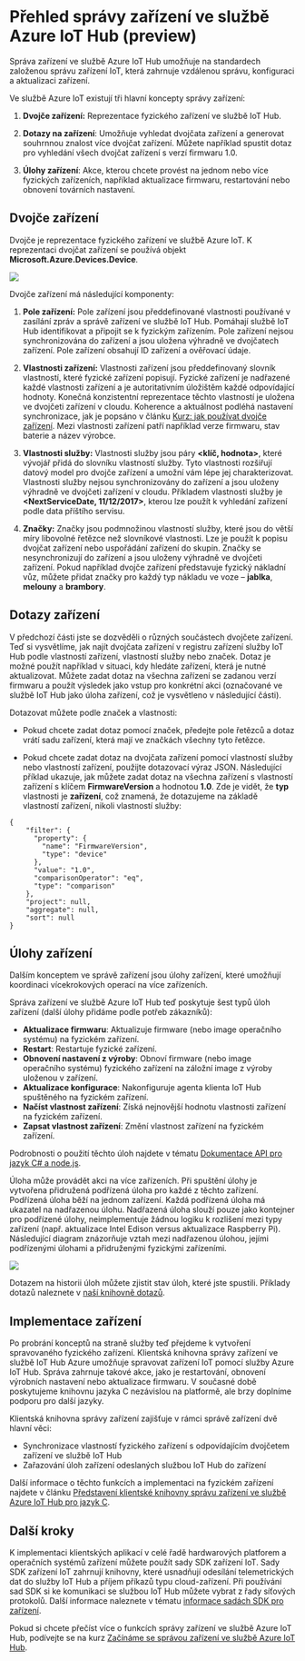 <properties
 pageTitle="Přehled správy zařízení | Microsoft Azure"
 description="Přehled správy zařízení ve službě Azure IoT Hub: dvojčata zařízení, dotazy na zařízení, úlohy zařízení"
 services="iot-hub"
 documentationCenter=""
 authors="juanjperez"
 manager="timlt"
 editor=""/>

<tags
 ms.service="iot-hub"
 ms.devlang="na"
 ms.topic="get-started-article"
 ms.tgt_pltfrm="na"
 ms.workload="na"
 ms.date="04/29/2016"
 ms.author="juanpere"/>

# Přehled správy zařízení ve službě Azure IoT Hub (preview)

Správa zařízení ve službě Azure IoT Hub umožňuje na standardech založenou správu zařízení IoT, která zahrnuje vzdálenou správu, konfiguraci a aktualizaci zařízení.

Ve službě Azure IoT existují tři hlavní koncepty správy zařízení:

1.  **Dvojče zařízení:** Reprezentace fyzického zařízení ve službě IoT Hub.

2.  **Dotazy na zařízení**: Umožňuje vyhledat dvojčata zařízení a generovat souhrnnou znalost více dvojčat zařízení. Můžete například spustit dotaz pro vyhledání všech dvojčat zařízení s verzí firmwaru 1.0.

3.  **Úlohy zařízení**: Akce, kterou chcete provést na jednom nebo více fyzických zařízeních, například aktualizace firmwaru, restartování nebo obnovení továrních nastavení.

## Dvojče zařízení

Dvojče je reprezentace fyzického zařízení ve službě Azure IoT. K reprezentaci dvojčat zařízení se používá objekt **Microsoft.Azure.Devices.Device**.

![][img-twin]

Dvojče zařízení má následující komponenty:

1.  **Pole zařízení:** Pole zařízení jsou předdefinované vlastnosti používané v zasílání zpráv a správě zařízení ve službě IoT Hub. Pomáhají službě IoT Hub identifikovat a připojit se k fyzickým zařízením. Pole zařízení nejsou synchronizována do zařízení a jsou uložena výhradně ve dvojčatech zařízení. Pole zařízení obsahují ID zařízení a ověřovací údaje.

2.  **Vlastnosti zařízení:** Vlastnosti zařízení jsou předdefinovaný slovník vlastností, které fyzické zařízení popisují. Fyzické zařízení je nadřazené každé vlastnosti zařízení a je autoritativním úložištěm každé odpovídající hodnoty. Konečná konzistentní reprezentace těchto vlastností je uložena ve dvojčeti zařízení v cloudu. Koherence a aktuálnost podléhá nastavení synchronizace, jak je popsáno v článku [Kurz: jak používat dvojče zařízení][lnk-tutorial-twin]. Mezi vlastnosti zařízení patří například verze firmwaru, stav baterie a název výrobce.

3.  **Vlastnosti služby:** Vlastnosti služby jsou páry **&lt;klíč, hodnota&gt;**, které vývojář přidá do slovníku vlastností služby. Tyto vlastnosti rozšiřují datový model pro dvojče zařízení a umožní vám lépe jej charakterizovat. Vlastnosti služby nejsou synchronizovány do zařízení a jsou uloženy výhradně ve dvojčeti zařízení v cloudu. Příkladem vlastnosti služby je **&lt;NextServiceDate, 11/12/2017&gt;**, kterou lze použít k vyhledání zařízení podle data příštího servisu.

4.  **Značky:** Značky jsou podmnožinou vlastností služby, které jsou do větší míry libovolné řetězce než slovníkové vlastnosti. Lze je použít k popisu dvojčat zařízení nebo uspořádání zařízení do skupin. Značky se nesynchronizují do zařízení a jsou uloženy výhradně ve dvojčeti zařízení. Pokud například dvojče zařízení představuje fyzický nákladní vůz, můžete přidat značky pro každý typ nákladu ve voze – **jablka**, **melouny** a **brambory**.

## Dotazy zařízení

V předchozí části jste se dozvěděli o různých součástech dvojčete zařízení. Teď si vysvětlíme, jak najít dvojčata zařízení v registru zařízení služby IoT Hub podle vlastností zařízení, vlastností služby nebo značek. Dotaz je možné použít například v situaci, kdy hledáte zařízení, která je nutné aktualizovat. Můžete zadat dotaz na všechna zařízení se zadanou verzí firmwaru a použít výsledek jako vstup pro konkrétní akci (označované ve službě IoT Hub jako úloha zařízení, což je vysvětleno v následující části).

Dotazovat můžete podle značek a vlastnosti:

-   Pokud chcete zadat dotaz pomocí značek, předejte pole řetězců a dotaz vrátí sadu zařízení, která mají ve značkách všechny tyto řetězce.

-   Pokud chcete zadat dotaz na dvojčata zařízení pomocí vlastností služby nebo vlastností zařízení, použijte dotazovací výraz JSON. Následující příklad ukazuje, jak můžete zadat dotaz na všechna zařízení s vlastností zařízení s klíčem **FirmwareVersion** a hodnotou **1.0**. Zde je vidět, že **typ** vlastnosti je **zařízení**, což znamená, že dotazujeme na základě vlastností zařízení, nikoli vlastností služby:

  ```
  {                           
      "filter": {                  
        "property": {                
          "name": "FirmwareVersion",   
          "type": "device"             
        },                           
        "value": "1.0",              
        "comparisonOperator": "eq",  
        "type": "comparison"         
      },                           
      "project": null,             
      "aggregate": null,           
      "sort": null                 
  }
  ```

## Úlohy zařízení

Dalším konceptem ve správě zařízení jsou úlohy zařízení, které umožňují koordinaci vícekrokových operací na více zařízeních.

Správa zařízení ve službě Azure IoT Hub teď poskytuje šest typů úloh zařízení (další úlohy přidáme podle potřeb zákazníků):

- **Aktualizace firmwaru**: Aktualizuje firmware (nebo image operačního systému) na fyzickém zařízení.
- **Restart**: Restartuje fyzické zařízení.
- **Obnovení nastavení z výroby**: Obnoví firmware (nebo image operačního systému) fyzického zařízení na záložní image z výroby uloženou v zařízení.
- **Aktualizace konfigurace**: Nakonfiguruje agenta klienta IoT Hub spuštěného na fyzickém zařízení.
- **Načíst vlastnost zařízení**: Získá nejnovější hodnotu vlastnosti zařízení na fyzickém zařízení.
- **Zapsat vlastnost zařízení**: Změní vlastnost zařízení na fyzickém zařízení.

Podrobnosti o použití těchto úloh najdete v tématu [Dokumentace API pro jazyk C\# a node.js][lnk apidocs].

Úloha může provádět akci na více zařízeních. Při spuštění úlohy je vytvořena přidružená podřízená úloha pro každé z těchto zařízení. Podřízená úloha běží na jednom zařízení. Každá podřízená úloha má ukazatel na nadřazenou úlohu. Nadřazená úloha slouží pouze jako kontejner pro podřízené úlohy, neimplementuje žádnou logiku k rozlišení mezi typy zařízení (např. aktualizace Intel Edison versus aktualizace Raspberry Pi). Následující diagram znázorňuje vztah mezi nadřazenou úlohou, jejími podřízenými úlohami a přidruženými fyzickými zařízeními.

![][img-jobs]

Dotazem na historii úloh můžete zjistit stav úloh, které jste spustili. Příklady dotazů naleznete v [naší knihovně dotazů][lnk-query-samples].

## Implementace zařízení

Po probrání konceptů na straně služby teď přejdeme k vytvoření spravovaného fyzického zařízení. Klientská knihovna správy zařízení ve službě IoT Hub Azure umožňuje spravovat zařízení IoT pomocí služby Azure IoT Hub. Správa zahrnuje takové akce, jako je restartování, obnovení výrobních nastavení nebo aktualizace firmwaru.  V současné době poskytujeme knihovnu jazyka C nezávislou na platformě, ale brzy doplníme podporu pro další jazyky.  

Klientská knihovna správy zařízení zajišťuje v rámci správě zařízení dvě hlavní věci:

- Synchronizace vlastností fyzického zařízení s odpovídajícím dvojčetem zařízení ve službě IoT Hub
- Zařazování úloh zařízení odeslaných službou IoT Hub do zařízení

Další informace o těchto funkcích a implementaci na fyzickém zařízení najdete v článku [Představení klientské knihovny správu zařízení ve službě Azure IoT Hub pro jazyk C][lnk-library-c].

## Další kroky

K implementaci klientských aplikací v celé řadě hardwarových platforem a operačních systémů zařízení můžete použít sady SDK zařízení IoT. Sady SDK zařízení IoT zahrnují knihovny, které usnadňují odesílání telemetrických dat do služby IoT Hub a příjem příkazů typu cloud-zařízení. Při používání sad SDK si ke komunikaci se službou IoT Hub můžete vybrat z řady síťových protokolů. Další informace naleznete v tématu [informace sadách SDK pro zařízení][lnk-device-sdks].

Pokud si chcete přečíst více o funkcích správy zařízení ve službě Azure IoT Hub, podívejte se na kurz [Začínáme se správou zařízení ve službě Azure IoT Hub][lnk-get-started].

<!-- Images and links -->
[img-twin]: media/iot-hub-device-management-overview/image1.png
[img-jobs]: media/iot-hub-device-management-overview/image2.png
[img-client]: media/iot-hub-device-management-overview/image3.png

[lnk-lwm2m]: http://technical.openmobilealliance.org/Technical/technical-information/release-program/current-releases/oma-lightweightm2m-v1-0
[lnk-library-c]: iot-hub-device-management-library.md
[lnk-get-started]: iot-hub-device-management-get-started.md
[lnk-tutorial-twin]: iot-hub-device-management-device-twin.md
[lnk apidocs]: http://azure.github.io/azure-iot-sdks/
[lnk-query-samples]: https://github.com/Azure/azure-iot-sdks/blob/dmpreview/doc/get_started/dm_queries/query-samples.md
[lnk-device-sdks]: https://github.com/Azure/azure-iot-sdks



<!---HONumber=Aug16_HO4-->


